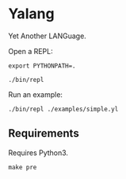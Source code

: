 # Yalang

Yet Another LANGuage.

Open a REPL:

```console
export PYTHONPATH=.

./bin/repl
```

Run an example:

```console
./bin/repl ./examples/simple.yl
```

## Requirements

Requires Python3.

```console
make pre
```
